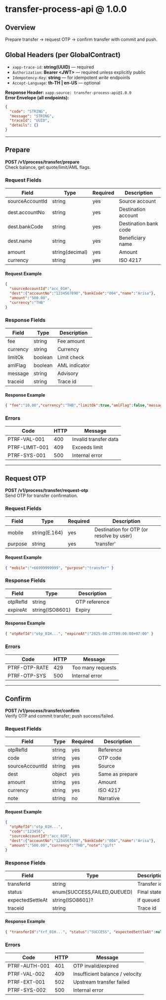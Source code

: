 # transfer-process-api @ 1.0.0

## Overview
Prepare transfer → request OTP → confirm transfer with commit and push.

## Global Headers (per GlobalContract)
- `xapp-trace-id`: **string(UUID)** — required
- `Authorization`: **Bearer &lt;JWT&gt;** — required unless explicitly public
- `Idempotency-Key`: **string** — for idempotent *write* endpoints
- `Accept-Language`: **th-TH | en-US** — optional

**Response Header:** `xapp-source: transfer-process-api@1.0.0`  
**Error Envelope (all endpoints):**
```json
{
  "code": "STRING",
  "message": "STRING",
  "traceId": "UUID",
  "details": {}
}
```

---
## Prepare
**POST /v1/process/transfer/prepare**  
Check balance, get quote/limit/AML flags.

### Request Fields
| Field | Type | Required | Description |
|---|---|---|---|
| sourceAccountId | string | yes | Source account |
| dest.accountNo | string | yes | Destination account |
| dest.bankCode | string | yes | Destination bank code |
| dest.name | string | yes | Beneficiary name |
| amount | string(decimal) | yes | Amount |
| currency | string | yes | ISO 4217 |

#### Request Example
```json
{
  "sourceAccountId":"acc_01H",
  "dest":{"accountNo":"1234567890","bankCode":"004","name":"Arisa"},
  "amount":"500.00",
  "currency":"THB"
}
```


### Response Fields
| Field | Type | Description |
|---|---|---|
| fee | string | Fee amount |
| currency | string | Currency |
| limitOk | boolean | Limit check |
| amlFlag | boolean | AML indicator |
| message | string | Advisory |
| traceid | string | Trace id |

#### Response Example
```json
{ "fee":"10.00","currency":"THB","limitOk":true,"amlFlag":false,"message":"","traceid":"1f3c..." }
```


### Errors
| Code | HTTP | Message |
|---|---|---|
PTRF-VAL-001 | 400 | Invalid transfer data
PTRF-LIMIT-001 | 409 | Exceeds limit
PTRF-SYS-001 | 500 | Internal error

---
## Request OTP
**POST /v1/process/transfer/request-otp**  
Send OTP for transfer confirmation.

### Request Fields
| Field | Type | Required | Description |
|---|---|---|---|
| mobile | string(E.164) | yes | Destination for OTP (or resolve by user) |
| purpose | string | yes | 'transfer' |

#### Request Example
```json
{ "mobile":"+66999999999", "purpose":"transfer" }
```


### Response Fields
| Field | Type | Description |
|---|---|---|
| otpRefId | string | OTP reference |
| expireAt | string(ISO8601) | Expiry |

#### Response Example
```json
{ "otpRefId":"otp_01H...", "expireAt":"2025-08-27T09:00:00+07:00" }
```


### Errors
| Code | HTTP | Message |
|---|---|---|
PTRF-OTP-RATE | 429 | Too many requests
PTRF-OTP-SYS | 500 | Internal error

---
## Confirm
**POST /v1/process/transfer/confirm**  
Verify OTP and commit transfer; push success/failed.

### Request Fields
| Field | Type | Required | Description |
|---|---|---|---|
| otpRefId | string | yes | Reference |
| code | string | yes | OTP code |
| sourceAccountId | string | yes | Source |
| dest | object | yes | Same as prepare |
| amount | string | yes | Amount |
| currency | string | yes | ISO 4217 |
| note | string | no | Narrative |

#### Request Example
```json
{
  "otpRefId":"otp_01H...",
  "code":"123456",
  "sourceAccountId":"acc_01H",
  "dest":{"accountNo":"1234567890","bankCode":"004","name":"Arisa"},
  "amount":"500.00","currency":"THB","note":"gift"
}
```


### Response Fields
| Field | Type | Description |
|---|---|---|
| transferId | string | Transfer id |
| status | enum(SUCCESS,FAILED,QUEUED) | Final state |
| expectedSettleAt | string(ISO8601)? | If queued |
| traceid | string | Trace id |

#### Response Example
```json
{ "transferId":"trf_01H...", "status":"SUCCESS", "expectedSettleAt":null, "traceid":"1f3c..." }
```


### Errors
| Code | HTTP | Message |
|---|---|---|
PTRF-AUTH-001 | 401 | OTP invalid/expired
PTRF-VAL-002 | 409 | Insufficient balance / velocity
PTRF-EXT-001 | 502 | Upstream transfer failed
PTRF-SYS-002 | 500 | Internal error
